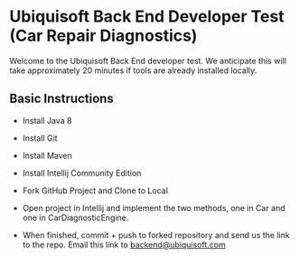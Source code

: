 # Ubiquisoft Back End Developer Test (Car Repair Diagnostics)

Welcome to the Ubiquisoft Back End developer test.
We anticipate this will take approximately 20 minutes if tools are already installed locally.

## Basic Instructions

* Install Java 8
* Install Git
* Install Maven
* Install Intellij Community Edition

* Fork GitHub Project and Clone to Local

* Open project in Intellij and implement the two methods, one in Car and one in CarDiagnosticEngine.

* When finished, commit + push to forked repository and send us the link to the repo.  Email this link to backend@ubiquisoft.com

